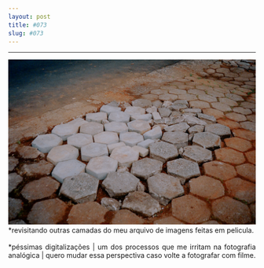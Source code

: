 ```yaml
---
layout: post
title: #073
slug: #073
---
```

---
<p class="description" style="text-align: justify;">
  <img src="/assets/danilo-luna-snapshots-52.jpg" />
*revisitando outras camadas do meu arquivo de imagens feitas em pelicula.
<br>
  <br>
*péssimas digitalizações | um dos processos que me irritam na fotografia analógica | quero mudar essa perspectiva caso volte a fotografar com filme.
<br>
  <br>

